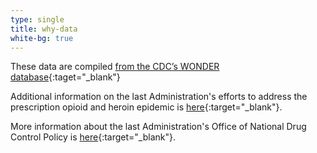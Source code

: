 ```yaml
---
type: single
title: why-data
white-bg: true
---
```


These data are compiled [from the CDC’s WONDER database](https://wonder.cdc.gov/){:taget="_blank"}

Additional information on the last Administration's efforts to address the prescription opioid and heroin epidemic is [here](https://obamawhitehouse.archives.gov/the-press-office/2016/11/30/fact-sheet-obama-administration-marks-progress-substance-use-disorder){:target="_blank"}.

More information about the last Administration's Office of National Drug Control Policy is [here](http://obamawhitehouse.archives.gov/ondcp){:target="_blank"}.
